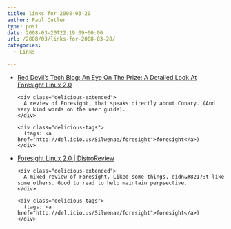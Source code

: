 ```yaml
---
title: links for 2008-03-20
author: Paul Cutler
type: post
date: 2008-03-20T22:19:09+00:00
url: /2008/03/links-for-2008-03-20/
categories:
  - Links

---
```

<ul class="delicious">
  <li>
    <div class="delicious-link">
      <a href="http://reddevil62-techhead.blogspot.com/2008/03/eye-on-prize-detailed-look-at-foresight.html">Red Devil&#8217;s Tech Blog: An Eye On The Prize: A Detailed Look At Foresight Linux 2.0</a>
    </div>
    
    <div class="delicious-extended">
      A review of Foresight, that speaks directly about Conary. (And very kind words on the user guide).
    </div>
    
    <div class="delicious-tags">
      (tags: <a href="http://del.icio.us/Silwenae/foresight">foresight</a>)
    </div>
  </li>
  
  <li>
    <div class="delicious-link">
      <a href="http://www.distro-review.com/review-foresight-2">Foresight Linux 2.0 | DistroReview</a>
    </div>
    
    <div class="delicious-extended">
      A mixed review of Foresight. Liked some things, didn&#8217;t like some others. Good to read to help maintain perpsective.
    </div>
    
    <div class="delicious-tags">
      (tags: <a href="http://del.icio.us/Silwenae/foresight">foresight</a>)
    </div>
  </li>
</ul>